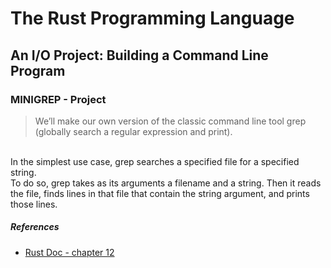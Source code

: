 # The Rust Programming Language
## An I/O Project: Building a Command Line Program

### MINIGREP - Project

> We’ll make our own version of the classic command line tool grep (globally search a regular expression and print). 
<br/>
In the simplest use case, grep searches a specified file for a specified string. 
<br/>
To do so, grep takes as its arguments a filename and a string. Then it reads the file, finds lines in that file that contain the string argument, and prints those lines.


##### References
- [Rust Doc - chapter 12](https://doc.rust-lang.org/book/ch12-00-an-io-project.html)
